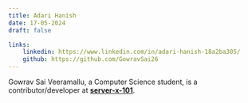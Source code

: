 ```yaml
---
title: Adari Hanish
date: 17-05-2024
draft: false

links: 
    linkedin: https://www.linkedin.com/in/adari-hanish-18a2ba305/
    github: https://github.com/GowravSai26
---
```


Gowrav Sai Veeramallu, a Computer Science student, is a contributor/developer at [**server-x-101**](https://github.com/server-x-101/).
